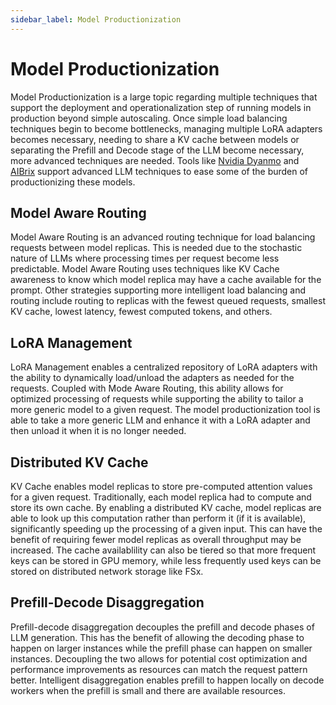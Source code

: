 ```yaml
---
sidebar_label: Model Productionization
---
```


# Model Productionization

Model Productionization is a large topic regarding multiple techniques that support the deployment and
operationalization step of running models in production beyond simple autoscaling. Once simple load balancing techniques
begin to become bottlenecks, managing multiple LoRA adapters becomes necessary, needing to share a KV cache between
models or separating the Prefill and Decode stage of the LLM become necessary, more advanced techniques are needed.
Tools like [Nvidia Dyanmo](https://www.nvidia.com/en-us/ai/dynamo/) and [AIBrix](https://aibrix.readthedocs.io/latest/)
support advanced LLM techniques to ease some of the burden of productionizing these models.

## Model Aware Routing

Model Aware Routing is an advanced routing technique for load balancing requests between model replicas. This is needed
due to the stochastic nature of LLMs where processing times per request become less predictable. Model Aware Routing
uses techniques like KV Cache awareness to know which model replica may have a cache available for the prompt. Other
strategies supporting more intelligent load balancing and routing include routing to replicas with the fewest queued
requests, smallest KV cache, lowest latency, fewest computed tokens, and others.

## LoRA Management

LoRA Management enables a centralized repository of LoRA adapters with the ability to dynamically load/unload the
adapters as needed for the requests. Coupled with Mode Aware Routing, this ability allows for optimized processing of
requests while supporting the ability to tailor a more generic model to a given request. The model productionization
tool is able to take a more generic LLM and enhance it with a LoRA adapter and then unload it when it is no longer
needed.

## Distributed KV Cache

KV Cache enables model replicas to store pre-computed attention values for a given request. Traditionally, each model
replica had to compute and store its own cache. By enabling a distributed KV cache, model replicas are able to look up
this computation rather than perform it (if it is available), significantly speeding up the processing of a given input.
This can have the benefit of requiring fewer model replicas as overall throughput may be increased. The cache
availablility can also be tiered so that more frequent keys can be stored in GPU memory, while less frequently used keys
can be stored on distributed network storage like FSx.

## Prefill-Decode Disaggregation

Prefill-decode disaggregation decouples the prefill and decode phases of LLM generation. This has the benefit of
allowing the decoding phase to happen on larger instances while the prefill phase can happen on smaller instances.
Decoupling the two allows for potential cost optimization and performance improvements as resources can match the
request pattern better. Intelligent disaggregation enables prefill to happen locally on decode workers when the prefill
is small and there are available resources. 
